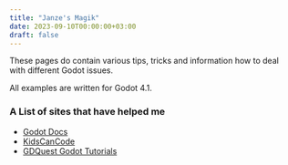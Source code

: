 ```yaml
---
title: "Janze's Magik"
date: 2023-09-10T00:00:00+03:00
draft: false
---
```


These pages do contain various tips, tricks and information how to deal
with different Godot issues.

All examples are written for Godot 4.1.

### A List of sites that have helped me

* [Godot Docs](https://docs.godotengine.org/en/stable/index.html)
* [KidsCanCode](https://kidscancode.org/godot_recipes/4.x/)
* [GDQuest Godot Tutorials](https://www.gdquest.com/tutorial/godot/)
